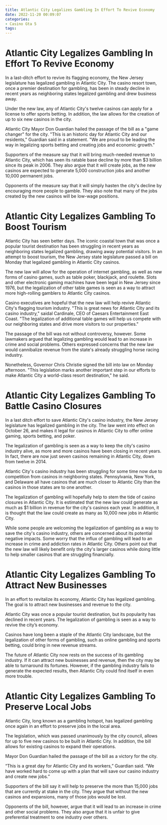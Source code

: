 ```yaml
---
title: Atlantic City Legalizes Gambling In Effort To Revive Economy
date: 2022-11-20 00:09:07
categories:
- Casino Gta 5
tags:
---
```



#  Atlantic City Legalizes Gambling In Effort To Revive Economy

In a last-ditch effort to revive its flagging economy, the New Jersey legislature has legalized gambling in Atlantic City. The casino resort town, once a premier destination for gambling, has been in steady decline in recent years as neighboring states legalized gambling and drew business away.

Under the new law, any of Atlantic City's twelve casinos can apply for a license to offer sports betting. In addition, the law allows for the creation of up to six new casinos in the city.

Atlantic City Mayor Don Guardian hailed the passage of the bill as a "game changer" for the city. "This is an historic day for Atlantic City and our residents," Guardian said in a statement. "We are proud to be leading the way in legalizing sports betting and creating jobs and economic growth."

Supporters of the measure say that it will bring much-needed revenue to Atlantic City, which has seen its ratable base decline by more than $3 billion since its peak in 2006. They also argue that it will create jobs, as the new casinos are expected to generate 5,000 construction jobs and another 10,000 permanent jobs.

Opponents of the measure say that it will simply hasten the city's decline by encouraging more people to gamble. They also note that many of the jobs created by the new casinos will be low-wage positions.

#  Atlantic City Legalizes Gambling To Boost Tourism

Atlantic City has seen better days. The iconic coastal town that was once a popular tourist destination has been struggling in recent years as neighboring states legalized gambling, drawing away potential visitors. In an attempt to boost tourism, the New Jersey state legislature passed a bill on Monday that legalized gambling in Atlantic City casinos.

The new law will allow for the operation of internet gambling, as well as new forms of casino games, such as table poker, blackjack, and roulette. Slots and other electronic gaming machines have been legal in New Jersey since 1976, but the legalization of other table games is seen as a way to attract more high-rolling gamblers to Atlantic City casinos.

Casino executives are hopeful that the new law will help revive Atlantic City's flagging tourism industry. "This is great news for Atlantic City and its casino industry," saidal Cardinale, CEO of Caesars Entertainment East Coast. "The legalization of additional table games will help us compete with our neighboring states and drive more visitors to our properties."

The passage of the bill was not without controversy, however. Some lawmakers argued that legalizing gambling would lead to an increase in crime and social problems. Others expressed concerns that the new law would cannibalize revenue from the state's already struggling horse racing industry.

Nonetheless, Governor Chris Christie signed the bill into law on Monday afternoon. "This legislation marks another important step in our efforts to make Atlantic City a world-class resort destination," he said.

#  Atlantic City Legalizes Gambling To Battle Casino Closures

In a last ditch effort to save Atlantic City's casino industry, the New Jersey legislature has legalized gambling in the city. The law went into effect on October 26, and makes it legal for casinos in Atlantic City to offer online gaming, sports betting, and poker.

The legalization of gambling is seen as a way to keep the city's casino industry alive, as more and more casinos have been closing in recent years. In fact, there are now just seven casinos remaining in Atlantic City, down from twelve in 2014.

Atlantic City's casino industry has been struggling for some time now due to competition from casinos in neighboring states. Pennsylvania, New York, and Delaware all have casinos that are much closer to Atlantic City than the casinos in those states are to one another.

The legalization of gambling will hopefully help to stem the tide of casino closures in Atlantic City. It is estimated that the new law could generate as much as $1 billion in revenue for the city's casinos each year. In addition, it is thought that the law could create as many as 10,000 new jobs in Atlantic City.

While some people are welcoming the legalization of gambling as a way to save the city's casino industry, others are concerned about its potential negative impacts. Some worry that the influx of gambling will lead to an increase in crime and addiction rates in Atlantic City. Others point out that the new law will likely benefit only the city's larger casinos while doing little to help smaller casinos that are struggling financially.

#  Atlantic City Legalizes Gambling To Attract New Businesses

In an effort to revitalize its economy, Atlantic City has legalized gambling. The goal is to attract new businesses and revenue to the city.

Atlantic City was once a popular tourist destination, but its popularity has declined in recent years. The legalization of gambling is seen as a way to revive the city’s economy.

 Casinos have long been a staple of the Atlantic City landscape, but the legalization of other forms of gambling, such as online gambling and sports betting, could bring in new revenue streams.

The future of Atlantic City now rests on the success of its gambling industry. If it can attract new businesses and revenue, then the city may be able to turnaround its fortunes. However, if the gambling industry fails to generate the expected results, then Atlantic City could find itself in even more trouble.

#  Atlantic City Legalizes Gambling To Preserve Local Jobs

Atlantic City, long known as a gambling hotspot, has legalized gambling once again in an effort to preserve jobs in the local area.

The legislation, which was passed unanimously by the city council, allows for up to five new casinos to be built in Atlantic City. In addition, the bill allows for existing casinos to expand their operations.

Mayor Don Guardian hailed the passage of the bill as a victory for the city.

“This is a great day for Atlantic City and its workers,” Guardian said. “We have worked hard to come up with a plan that will save our casino industry and create new jobs.”

Supporters of the bill say it will help to preserve the more than 15,000 jobs that are currently at stake in the city. They argue that without the new casinos and expansions, many of those jobs would be lost.

Opponents of the bill, however, argue that it will lead to an increase in crime and other social problems. They also argue that it is unfair to give preferential treatment to one industry over others.
